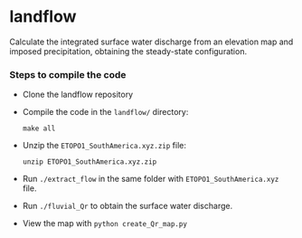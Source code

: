 # landflow

Calculate the integrated surface water discharge from an elevation map and imposed precipitation, obtaining the steady-state configuration.

### Steps to compile the code ###

* Clone the landflow repository

* Compile the code in the `landflow/` directory:

    ```
    make all
    ``` 

* Unzip the `ETOPO1_SouthAmerica.xyz.zip` file:

    ```
    unzip ETOPO1_SouthAmerica.xyz.zip
    ```
* Run `./extract_flow` in the same folder with `ETOPO1_SouthAmerica.xyz` file.

* Run `./fluvial_Qr` to obtain the surface water discharge.

* View the map with `python create_Qr_map.py`




